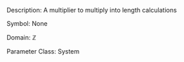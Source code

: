 Description: A multiplier to multiply into length calculations

Symbol: None

Domain: $\mathbb{Z}$

Parameter Class: System

